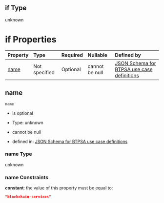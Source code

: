 ## if Type

unknown

# if Properties

| Property      | Type          | Required | Nullable       | Defined by                                                                                                                                                                                                        |
| :------------ | :------------ | :------- | :------------- | :---------------------------------------------------------------------------------------------------------------------------------------------------------------------------------------------------------------- |
| [name](#name) | Not specified | Optional | cannot be null | [JSON Schema for BTPSA use case definitions](btpsa-usecase-properties-services-items-allof-1-then-allof-14-if-properties-name.md "undefined#/properties/services/items/allOf/1/then/allOf/14/if/properties/name") |

## name



`name`

*   is optional

*   Type: unknown

*   cannot be null

*   defined in: [JSON Schema for BTPSA use case definitions](btpsa-usecase-properties-services-items-allof-1-then-allof-14-if-properties-name.md "undefined#/properties/services/items/allOf/1/then/allOf/14/if/properties/name")

### name Type

unknown

### name Constraints

**constant**: the value of this property must be equal to:

```json
"blockchain-services"
```
